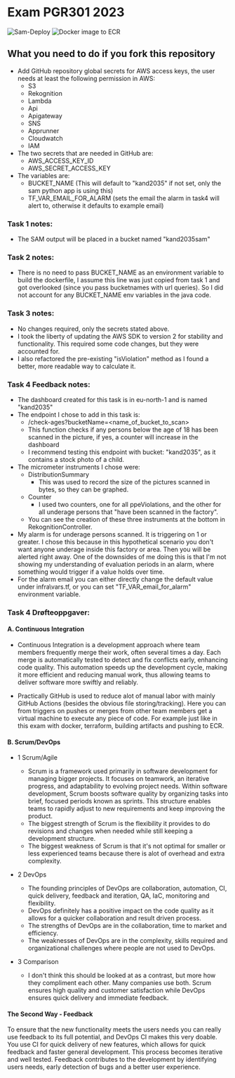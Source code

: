 # Exam PGR301 2023

![Sam-Deploy](https://github.com/ArnoldGonczlik/DevOpsExam/actions/workflows/sam-deploy.yml/badge.svg)
![Docker image to ECR](https://github.com/ArnoldGonczlik/DevOpsExam/actions/workflows/container-ecr.yml/badge.svg)

## What you need to do if you fork this repository
  - Add GitHub repository global secrets for AWS access keys, the user needs at least the following permission in AWS:
    - S3
    - Rekognition
    - Lambda
    - Api
    - Apigateway
    - SNS
    - Apprunner
    - Cloudwatch
    - IAM
  - The two secrets that are needed in GitHub are:
    - AWS_ACCESS_KEY_ID
    - AWS_SECRET_ACCESS_KEY
  - The variables are:
    - BUCKET_NAME (This will default to "kand2035" if not set, only the sam python app is using this)
    - TF_VAR_EMAIL_FOR_ALARM (sets the email the alarm in task4 will alert to, otherwise it defaults
    to example email)

### Task 1 notes:
- The SAM output will be placed in a bucket named "kand2035sam"

### Task 2 notes:
- There is no need to pass BUCKET_NAME as an environment variable to build the dockerfile, 
I assume this line was just copied from task 1 and got overlooked (since you pass bucketnames with url queries). 
So I did not account for any BUCKET_NAME env variables in the java code.

### Task 3 notes:
- No changes required, only the secrets stated above.
- I took the liberty of updating the AWS SDK to version 2 for stability and functionality. This required some code
changes, but they were accounted for.
- I also refactored the pre-existing "isViolation" method as I found a better, more readable way to calculate it.

### Task 4 Feedback notes:
- The dashboard created for this task is in eu-north-1 and is named "kand2035"
- The endpoint I chose to add in this task is:
  - /check-ages?bucketName=<name_of_bucket_to_scan>
  - This function checks if any persons below the age of 18 has been scanned in the picture, if yes,
  a counter will increase in the dashboard 
  - I recommend testing this endpoint with bucket: "kand2035", as it contains a stock photo of a child.
- The micrometer instruments I chose were:
  - DistributionSummary
    - This was used to record the size of the pictures scanned in bytes, so they can be graphed.
  - Counter
    - I used two counters, one for all ppeViolations, and the other for all underage persons
      that "have been scanned in the factory".
  - You can see the creation of these three instruments at the bottom in RekognitionController.
- My alarm is for underage persons scanned. It is triggering on 1 or greater. I chose this because
in this hypothetical scenario you don't want anyone underage inside this factory or area. 
Then you will be alerted right away. One of the downsides of me doing this is that I'm not showing my
understanding of evaluation periods in an alarm, where something would trigger if a value holds over time.
- For the alarm email you can either directly change the default value under infra\vars.tf, or you can set
"TF_VAR_email_for_alarm" environment variable.

### Task 4 Drøfteoppgaver:
#### A. Continuous Integration

  - Continuous Integration is a development approach where team members frequently merge their work, often several
times a day. Each merge is automatically tested to detect and fix conflicts early, enhancing code quality.
This automation speeds up the development cycle, making it more efficient and reducing manual work,
thus allowing teams to deliver software more swiftly and reliably.

  - Practically GitHub is used to reduce alot of manual labor with mainly
GitHub Actions (besides the obvious file storing/tracking). 
Here you can from triggers on pushes or merges from other team members get a virtual machine to
execute any piece of code.
For example just like in this exam with docker, terraform, building artifacts and pushing to ECR.

#### B. Scrum/DevOps
 - 1 Scrum/Agile
   - Scrum is a framework used primarily in software development for managing bigger projects.
   It focuses on teamwork, an iterative progress, and adaptability to evolving project needs.
   Within software development, Scrum boosts software quality by organizing tasks into brief, 
   focused periods known as sprints. This structure enables teams to rapidly adjust to new requirements
   and keep improving the product.
   - The biggest strength of Scrum is the flexibility it provides to do revisions and changes when needed while
   still keeping a development structure.
   - The biggest weakness of Scrum is that it's not optimal for smaller or less experienced teams because 
   there is alot of overhead and extra complexity.
   
 - 2 DevOps
   - The founding principles of DevOps are collaboration, automation, CI, quick delivery, 
   feedback and iteration, QA, IaC, monitoring and flexibility.
   - DevOps definitely has a positive impact on the code quality as it allows for a quicker collaboration and
   result driven process.
   - The strengths of DevOps are in the collaboration, time to market and efficiency.
   - The weaknesses of DevOps are in the complexity, skills required and organizational challenges 
   where people are not used to DevOps.
   
 - 3 Comparison
   - I don't think this should be looked at as a contrast, but more how they compliment each other. Many 
   companies use both. Scrum ensures high quality and customer satisfaction while DevOps ensures quick delivery and
   immediate feedback.

#### The Second Way - Feedback
To ensure that the new functionality meets the users needs you can really use feedback to its full potential, 
and DevOps CI makes this very doable. You use CI for quick delivery of new features, which allows for quick 
feedback and faster general development. This process becomes iterative and well tested.
Feedback contributes to the development by identifying users needs, early detection of bugs and a
better user experience.